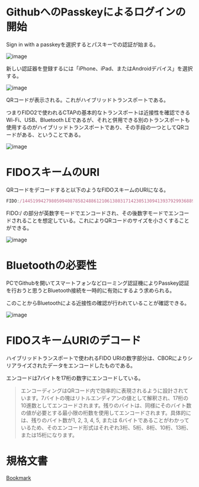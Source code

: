 # GithubへのPasskeyによるログインの開始



Sign in with a passkeyを選択するとパスキーでの認証が始まる。

![image](https://prod-files-secure.s3.us-west-2.amazonaws.com/f74817d1-981d-4a9d-bf70-0ecc1d271f27/105fd01d-db5b-4c90-8c22-09bb5d59779d/Untitled.png?X-Amz-Algorithm=AWS4-HMAC-SHA256&X-Amz-Content-Sha256=UNSIGNED-PAYLOAD&X-Amz-Credential=AKIAT73L2G45HZZMZUHI%2F20240517%2Fus-west-2%2Fs3%2Faws4_request&X-Amz-Date=20240517T020317Z&X-Amz-Expires=3600&X-Amz-Signature=e2ce9b37fff45b4207b7aba5ad5ccecc97a432735ddf70c4c2886bf51d87011f&X-Amz-SignedHeaders=host&x-id=GetObject)

新しい認証器を登録するには「iPhone、iPad、またはAndroidデバイス」を選択する。

![image](https://prod-files-secure.s3.us-west-2.amazonaws.com/f74817d1-981d-4a9d-bf70-0ecc1d271f27/45b1958d-789f-495b-81e7-4544b31dcfa4/Untitled.png?X-Amz-Algorithm=AWS4-HMAC-SHA256&X-Amz-Content-Sha256=UNSIGNED-PAYLOAD&X-Amz-Credential=AKIAT73L2G45HZZMZUHI%2F20240517%2Fus-west-2%2Fs3%2Faws4_request&X-Amz-Date=20240517T020317Z&X-Amz-Expires=3600&X-Amz-Signature=d39209c330d8a6e9c9401cf17c61a7f9306219b4c99ccbea706db1958d7ffdba&X-Amz-SignedHeaders=host&x-id=GetObject)

QRコードが表示される。これがハイブリッドトランスポートである。

つまりFIDO2で使われるCTAPの基本的なトランスポートは近接性を確認できるWi-Fi、USB、Bluetooth LEであるが、それと併用できる別のトランスポートも使用するのがハイブリッドトランスポートであり、その手段の一つとしてQRコードがある、ということである。

![image](https://prod-files-secure.s3.us-west-2.amazonaws.com/f74817d1-981d-4a9d-bf70-0ecc1d271f27/c6b1537b-a6ab-44d2-80c0-a42758166c29/Untitled.png?X-Amz-Algorithm=AWS4-HMAC-SHA256&X-Amz-Content-Sha256=UNSIGNED-PAYLOAD&X-Amz-Credential=AKIAT73L2G45HZZMZUHI%2F20240517%2Fus-west-2%2Fs3%2Faws4_request&X-Amz-Date=20240517T020317Z&X-Amz-Expires=3600&X-Amz-Signature=29f804e1f837fe36815185a533863da23ad3a53773d5403e4620a1337988acf9&X-Amz-SignedHeaders=host&x-id=GetObject)

# FIDOスキームのURI

QRコードをデコードすると以下のようなFIDOスキームのURIになる。

```javascript
FIDO:/144519942798050940878582488612106138031714230513094139379299368895081878828178926639100664952474023496122943190653681470073382838502067711648524250383106107096654083332
```

FIDO:/ の部分が英数字モードでエンコードされ、その後数字モードでエンコードされることを想定している。これによりQRコードのサイズを小さくすることができる。

![image](https://prod-files-secure.s3.us-west-2.amazonaws.com/f74817d1-981d-4a9d-bf70-0ecc1d271f27/67a54c04-6d13-4849-8ba8-37d1d2938e99/Untitled.png?X-Amz-Algorithm=AWS4-HMAC-SHA256&X-Amz-Content-Sha256=UNSIGNED-PAYLOAD&X-Amz-Credential=AKIAT73L2G45HZZMZUHI%2F20240517%2Fus-west-2%2Fs3%2Faws4_request&X-Amz-Date=20240517T020317Z&X-Amz-Expires=3600&X-Amz-Signature=2a8320881dcb4f720ee097317a588848825e354429931fdd7cbfebb551f971fd&X-Amz-SignedHeaders=host&x-id=GetObject)

# Bluetoothの必要性

PCでGithubを開いてスマートフォンなどローミング認証機によりPasskey認証を行おうと思うとBluetooth接続を一時的に有効にするよう求められる。

このことからBluetoothによる近接性の確認が行われていることが確認できる。

![image](https://prod-files-secure.s3.us-west-2.amazonaws.com/f74817d1-981d-4a9d-bf70-0ecc1d271f27/c516ef43-599e-4129-af2e-4e1d4ed8f613/Untitled.png?X-Amz-Algorithm=AWS4-HMAC-SHA256&X-Amz-Content-Sha256=UNSIGNED-PAYLOAD&X-Amz-Credential=AKIAT73L2G45HZZMZUHI%2F20240517%2Fus-west-2%2Fs3%2Faws4_request&X-Amz-Date=20240517T020317Z&X-Amz-Expires=3600&X-Amz-Signature=90d922701bdc60f1feef9e2f33f1ea23610b832266a09b29b9a41207d01a49ce&X-Amz-SignedHeaders=host&x-id=GetObject)

# FIDOスキームURIのデコード

ハイブリッドトランスポートで使われるFIDO URIの数字部分は、CBORによりシリアライズされたデータをエンコードしたものである。

エンコードは7バイトを17桁の数字にエンコードしている。

> エンコーディングはQRコード内で効率的に表現されるように設計されています。7バイトの塊はリトルエンディアンの値として解釈され、17桁の10進数としてエンコードされます。残りのバイトは、同様にそのバイト数の値が必要とする最小限の桁数を使用してエンコードされます。具体的には、残りのバイト数が1, 2, 3, 4, 5, または 6バイトであることがわかっているため、そのエンコード形式はそれぞれ3桁、5桁、8桁、10桁、13桁、または15桁になります。

# 規格文書

[Bookmark](https://fidoalliance.org/specs/fido-v2.2-rd-20230321/fido-client-to-authenticator-protocol-v2.2-rd-20230321.html)



